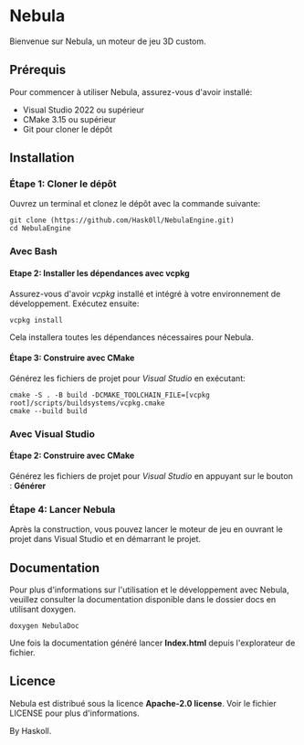 # Nebula

Bienvenue sur Nebula, un moteur de jeu 3D custom.

## Prérequis
Pour commencer à utiliser Nebula, assurez-vous d'avoir installé:

- Visual Studio 2022 ou supérieur
- CMake 3.15 ou supérieur
- Git pour cloner le dépôt

## Installation
### Étape 1: Cloner le dépôt
Ouvrez un terminal et clonez le dépôt avec la commande suivante:

```
git clone (https://github.com/Hask0ll/NebulaEngine.git)
cd NebulaEngine
```
### Avec Bash

#### Etape 2: Installer les dépendances avec vcpkg
Assurez-vous d'avoir *vcpkg* installé et intégré à votre environnement de développement. Exécutez ensuite:

```
vcpkg install
```

Cela installera toutes les dépendances nécessaires pour Nebula.

#### Étape 3: Construire avec CMake
Générez les fichiers de projet pour *Visual* *Studio* en exécutant:

```
cmake -S . -B build -DCMAKE_TOOLCHAIN_FILE=[vcpkg root]/scripts/buildsystems/vcpkg.cmake
cmake --build build
```

### Avec Visual Studio

#### Étape 2: Construire avec CMake
Générez les fichiers de projet pour *Visual* *Studio* en appuyant sur le bouton : **Générer**

### Étape 4: Lancer Nebula
Après la construction, vous pouvez lancer le moteur de jeu en ouvrant le projet dans Visual Studio et en démarrant le projet.

## Documentation
Pour plus d'informations sur l'utilisation et le développement avec Nebula, veuillez consulter la documentation disponible dans le dossier docs en utilisant doxygen.
```
doxygen NebulaDoc
```

Une fois la documentation généré lancer **Index.html** depuis l'explorateur de fichier.

## Licence
Nebula est distribué sous la licence **Apache-2.0 license**. Voir le fichier LICENSE pour plus d'informations.

By Haskoll.
